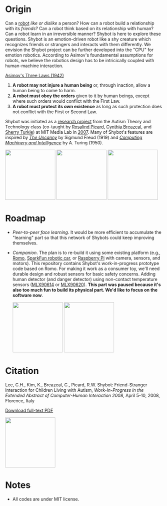 Origin
======


Can a [robot](http://www.youtube.com/watch?v=3PMlDidyG_I "StarTrek: Measure of a Man") _like or dislike_ a person? How can a robot build a relationship with its _friends_? Can a robot think based on its relationship with human? Can a robot learn in an irreversible manner?
Shybot is here to explore these questions.
Shybot is an emotion-driven robot like a shy creature which recognizes friends or strangers and 
interacts with them differently. We envision the Shybot project can be further developed into the "CPU" for emotion robotics. According to Asimov's foundamental assumptions for robots, we believe the robotics design has to be intricically coupled with human-machine interaction.



[Asimov's Three Laws (1942)](http://en.wikipedia.org/wiki/Three_Laws_of_Robotics)
  1. __A robot may not injure a human being__ or, through inaction, allow a human being to come to harm.
  2. __A robot must obey the orders__ given to it by human beings, except where such orders would conflict with the First Law.
  3. __A robot must protect its own existence__ as long as such protection does not conflict with the First or Second Law.



Shybot was initiated as a 
[research project](http://affect.media.mit.edu/projects.php?id=2306 "Affective Computing Group") 
from the Autism Theory and Technology class 
(co-taught by [Rosalind Picard](http://www.bbc.co.uk/news/technology-24652902?SThisFB), 
[Cynthia Breazeal](http://www.ted.com/talks/cynthia_breazeal_the_rise_of_personal_robots.html), and 
[Sherry Turkle](http://www.youtube.com/watch?v=Ikn-_myAfhQ)) at MIT Media Lab in [2007](https://github.com/jackylee0424/shybot/blob/master/doc/shybot_07short.m4v?raw=true). 
Many of Shybot's features are inspired by [_The Uncanny_](https://github.com/jackylee0424/shybot/wiki/Uncanny) by Sigmund Freud (1919) and [_Computing Machinery and Intelligence_](https://github.com/jackylee0424/shybot/blob/master/doc/turing.pdf?raw=true) by A. Turing (1950).


<img src="https://raw.github.com/jackylee0424/shybot/master/doc/shybot_07a.jpg" height=160 />
<img src="https://raw.github.com/jackylee0424/shybot/master/doc/shybot_07b.jpg" height=160 />
<img src="http://upload.wikimedia.org/wikipedia/commons/thumb/d/d3/Kou-Kou_by_Georgios_Iakovidis.jpg/200px-Kou-Kou_by_Georgios_Iakovidis.jpg" height=160 />



Roadmap
======

- _Peer-to-peer face learning_. It would be more efficient to accumulate the "learning" part so that this network of Shybots could keep improving themselves.
- _Companion_. The plan is to re-build it using some existing platform 
(e.g., [Romo](http://romotive.com/ "iPhone/iPod extension toy car"), [SparkFun robotic car](https://www.sparkfun.com/products/10825), or [Raspberry Pi](http://www.raspberrypi.org/) with camera, sensors, and motors). 
This repository contains Shybot's work-in-progress prototype code based on Romo. For making it work as a consumer toy, 
we'll need durable design and robust sensors for basic safety concerns. 
Adding human detector (and danger detector) using non-contact temperature sensors 
([MLX90614](https://www.sparkfun.com/products/9570) 
or [MLX90620](http://www.melexis.com/Infrared-Thermometer-Sensors/Infrared-Thermometer-Sensors/MLX90620-776.aspx)). __This part was paused because it's also too much fun to build its physical part. We'd like to focus on the software now__.


  <img src="https://raw.github.com/jackylee0424/shybot/master/doc/shybot_v1.png" height=160 />
  <img src="https://raw.github.com/jackylee0424/shybot/master/doc/shybot_13a.png" height=160 />


Citation
======

Lee, C.H., Kim, K., Breazeal, C., Picard, R.W. Shybot: Friend-Stranger Interaction for Children Living with Autism, _Work-In-Progress in the Extended Abstract of Computer-Human Interaction 2008_, April 5-10, 2008, Florence, Italy

[Download full-text PDF](https://github.com/jackylee0424/shybot/blob/master/reference/chi08_shybot-lee.pdf?raw=true)

<img src="https://raw.github.com/jackylee0424/shybot/master/doc/shybot_07c.jpg" height=160 />

Notes
======
- All codes are under MIT license.
